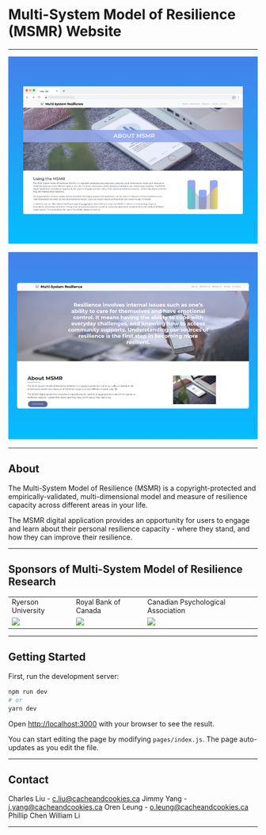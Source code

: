# Multi-System Model of Resilience (MSMR) Website

---
![About Screenshot](./docs/images/about_screenshot.png)

![Resilence Screenshot](./docs/images/resilence_screenshot.png)

---

## About
The Multi-System Model of Resilience (MSMR) is a copyright-protected and empirically-validated, multi-dimensional model and measure of resilience capacity across different areas in your life.

The MSMR digital application provides an opportunity for users to engage and learn about their personal resilience capacity - where they stand, and how they can improve their resilience.

---
## Sponsors of Multi-System Model of Resilience Research
<table>
  <tr>
    <td>Ryerson University</td>
     <td>Royal Bank of Canada</td>
     <td>Canadian Psychological Association</td>
  </tr>
  <tr>
    <td><img src="https://msmr-blue.vercel.app/images/sponsors/Ryerson.jpg" width=200></td>
    <td><img src="https://msmr-blue.vercel.app/images/sponsors/RBC.png" width=200 ></td>
    <td><img src="https://msmr-blue.vercel.app/images/sponsors/CPA.jpg" width=200 ></td>
  </tr>
 </table>

---
## Getting Started

First, run the development server:

```bash
npm run dev
# or
yarn dev
```

Open [http://localhost:3000](http://localhost:3000) with your browser to see the result.

You can start editing the page by modifying `pages/index.js`. The page auto-updates as you edit the file.

---

## Contact
Charles Liu - c.liu@cacheandcookies.ca
Jimmy Yang - j.yang@cacheandcookies.ca
Oren Leung - o.leung@cacheandcookies.ca
Phillip Chen
William Li

---